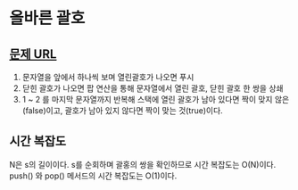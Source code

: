 # 올바른 괄호

## [문제 URL](https://programmers.co.kr/learn/courses/30/lessons/12909)  

1. 문자열을 앞에서 하나씩 보며 열린괄호가 나오면 푸시
2. 닫힌 괄호가 나오면 팝 연산을 통해 문자열에서 열린 괄호, 닫힌 괄호 한 쌍을 상쇄
3. 1 ~ 2 를 마지막 문자열까지 반복해 스택에 열린 괄호가 남아 있다면 짝이 맞지 않은(false)이고, 괄호가 남아 있지 않다면 짝이 맞는 것(true)이다.

## 시간 복잡도
N은 s의 길이이다. s를 순회하며 괄홍의 쌍을 확인하므로 시간 복잡도는 O(N)이다.  
push() 와 pop() 메서드의 시간 복잡도는 O(1)이다.